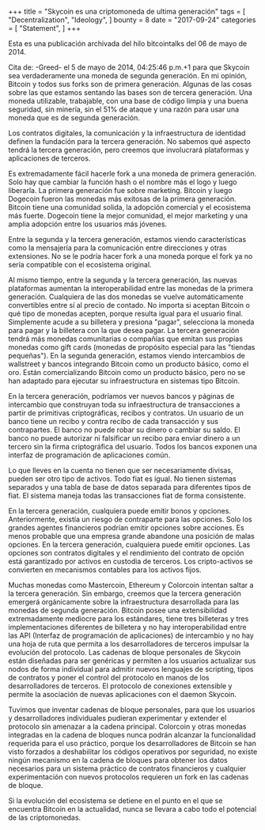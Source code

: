 +++
title = "Skycoin es una criptomoneda de ultima generación"
tags = [
"Decentralization",
"Ideology",
]
bounty = 8
date = "2017-09-24"
categories = [
"Statement",
]
+++

Esta es una publicación archivada del hilo bitcointalks del 06 de mayo de 2014.

Cita de: -Greed- el 5 de mayo de 2014, 04:25:46 p.m.+1 para que Skycoin sea verdaderamente
una moneda de segunda generación. En mi opinión, Bitcoin y todos sus forks son de primera
generación. Algunas de las cosas sobre las que estamos sentando las bases son de tercera
generación. Una moneda utilizable, trabajable, con una base de código limpia y una buena
seguridad, sin minería, sin el 51% de ataque y una razón para usar una moneda que es de
segunda generación.

Los contratos digitales, la comunicación y la infraestructura de identidad definen la
fundación para la tercera generación. No sabemos qué aspecto tendrá la tercera generación,
pero creemos que involucrará plataformas y aplicaciones de terceros.

Es extremadamente fácil hacerle fork a una moneda de primera generación. Solo hay que 
cambiar la función hash o el nombre más el logo y luego liberarla. La primera generación fue
sobre marketing. Bitcoin y luego Dogecoin fueron las monedas más exitosas de la primera 
generación. Bitcoin tiene una comunidad solida, la adopción comercial y el ecosistema más fuerte.
Dogecoin tiene la mejor comunidad, el mejor marketing y una amplia adopción entre los usuarios
más jóvenes.

Entre la segunda y la tercera generación, estamos viendo características como la mensajería
para la comunicación entre direcciones y otras extensiones. No se le podría hacer fork a una
moneda porque el fork ya no sería compatible con el ecosistema original.

Al mismo tiempo, entre la segunda y la tercera generación, las nuevas plataformas aumentan
la interoperabilidad entre las monedas de la primera generación. Cualquiera de las dos monedas
se vuelve automáticamente convertibles entre sí al precio de contado. No importa si aceptan
Bitcoin o qué tipo de monedas acepten, porque resulta igual para el usuario final. Simplemente
acude a su billetera y presiona "pagar", selecciona la moneda para pagar y la billetera con la
que desea pagar. La tercera generación tendrá más monedas comunitarias o compañías que emitan
sus propias monedas como gift cards (monedas de propósito especial para las "tiendas pequeñas").
En la segunda generación, estamos viendo intercambios de wallstreet y bancos integrando Bitcoin
como un producto básico, como el oro. Están comercializando Bitcoin como un producto básico,
pero no se han adaptado para ejecutar su infraestructura en sistemas tipo Bitcoin.

En la tercera generación, podríamos ver nuevos bancos y páginas de intercambio que construyan
toda su infraestructura de transacciones a partir de primitivas criptográficas, recibos y contratos.
Un usuario de un banco tiene un recibo y contra recibo de cada transacción y sus contrapartes. El
banco no puede robar su dinero o cambiar su saldo. El banco no puede autorizar ni falsificar un 
recibo para enviar dinero a un tercero sin la firma criptográfica del usuario. Todos los bancos 
exponen una interfaz de programación de aplicaciones común.

Lo que lleves en la cuenta no tienen que ser necesariamente divisas, pueden ser otro tipo de activos.
Todo fiat es igual. No tienen sistemas separados y una tabla de base de datos separada para diferentes
tipos de fiat. El sistema maneja todas las transacciones fiat de forma consistente.

En la tercera generación, cualquiera puede emitir bonos y opciones. Anteriormente, existía un riesgo
de contraparte para las opciones. Solo los grandes agentes financieros podrían emitir opciones sobre
acciones. Es menos probable que una empresa grande abandone una posición de malas opciones. En la 
tercera generación, cualquiera puede emitir opciones. Las opciones son contratos digitales y el rendimiento
del contrato de opción está garantizado por activos en custodia de terceros. Los cripto-activos se convierten
en mecanismos contables para los activos fijos.

Muchas monedas como Mastercoin, Ethereum y Colorcoin intentan saltar a la tercera generación. Sin embargo,
creemos que la tercera generación emergerá orgánicamente sobre la infraestructura desarrollada para las
monedas de segunda generación. Bitcoin posee una extensibilidad extremadamente mediocre para los estándares,
tiene tres billeteras y tres implementaciones diferentes de billetera y no hay interoperabilidad entre las API
(Interfaz de programación de aplicaciones) de intercambio y no hay una hoja de ruta que permita a los desarrolladores
de terceros impulsar la evolución del protocolo. Las cadenas de bloque personales de Skycoin están diseñadas
para ser genéricas y permiten a los usuarios actualizar sus nodos de forma individual para admitir nuevos lenguajes de
scripting, tipos de contratos y poner el control del protocolo en manos de los desarrolladores de terceros.
El protocolo de conexiones extensible y permite la asociación de nuevas aplicaciones con el daemon Skycoin.

Tuvimos que inventar cadenas de bloque personales, para que los usuarios y desarrolladores individuales
pudieran experimentar y extender el protocolo sin amenazar a la cadena principal. Colorcoin y otras monedas
integradas en la cadena de bloques nunca podrán alcanzar la funcionalidad requerida para el uso práctico,
porque los desarrolladores de Bitcoin se han visto forzados a deshabilitar los códigos operativos por seguridad,
no existe ningún mecanismo en la cadena de bloques para obtener los datos necesarios para un sistema práctico de
contratos financieros y cualquier experimentación con nuevos protocolos requieren un fork en las cadenas de bloque.

Si la evolución del ecosistema se detiene en el punto en el que se encuentra Bitcoin en la actualidad, nunca se
llevara a cabo todo el potencial de las criptomonedas.
